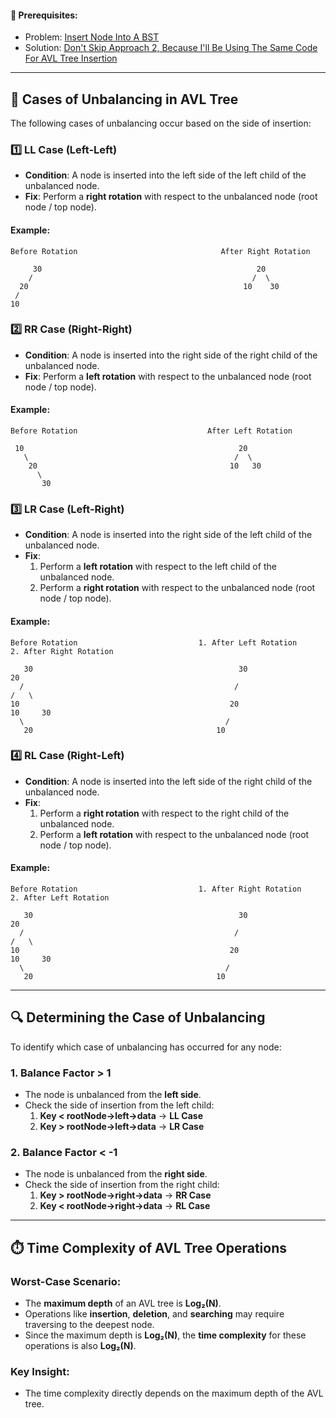 #### 🔗 Prerequisites: 
- Problem: [Insert Node Into A BST](https://leetcode.com/problems/insert-into-a-binary-search-tree/description/)  
- Solution: [Don't Skip Approach 2, Because I'll Be Using The Same Code For AVL Tree Insertion](https://leetcode.com/problems/insert-into-a-binary-search-tree/solutions/6105646/three-solutions-brute-optimal-readable-cpp-code/)

---

## 🌳 Cases of Unbalancing in AVL Tree

The following cases of unbalancing occur based on the side of insertion:

### 1️⃣ **LL Case (Left-Left)**  
- **Condition**: A node is inserted into the left side of the left child of the unbalanced node.  
- **Fix**: Perform a **right rotation** with respect to the unbalanced node (root node / top node). 

#### Example:
```
Before Rotation                                After Right Rotation

     30                                                20
    /                                                 /  \
  20                                                10    30
 /
10
```

### 2️⃣ **RR Case (Right-Right)**  
- **Condition**: A node is inserted into the right side of the right child of the unbalanced node.  
- **Fix**: Perform a **left rotation** with respect to the unbalanced node (root node / top node).  

#### Example:
```
Before Rotation                             After Left Rotation
              
 10                                                20
   \                                              /  \
    20                                           10   30
      \
       30
```

### 3️⃣ **LR Case (Left-Right)**  
- **Condition**: A node is inserted into the right side of the left child of the unbalanced node.  
- **Fix**:  
  1. Perform a **left rotation** with respect to the left child of the unbalanced node.  
  2. Perform a **right rotation** with respect to the unbalanced node (root node / top node).  

#### Example:
```
Before Rotation                           1. After Left Rotation                           2. After Right Rotation

   30                                              30                                                 20
  /                                               /                                                  /   \
10                                               20                                                10     30
  \                                             /
   20                                         10
```

### 4️⃣ **RL Case (Right-Left)**  
- **Condition**: A node is inserted into the left side of the right child of the unbalanced node.  
- **Fix**:  
  1. Perform a **right rotation** with respect to the right child of the unbalanced node.  
  2. Perform a **left rotation** with respect to the unbalanced node (root node / top node).  

#### Example:
```
Before Rotation                           1. After Right Rotation                           2. After Left Rotation

   30                                              30                                                 20
  /                                               /                                                  /   \
10                                               20                                                10     30
  \                                             /
   20                                         10
```

***

## 🔍 Determining the Case of Unbalancing

To identify which case of unbalancing has occurred for any node:

### 1. **Balance Factor > 1**
- The node is unbalanced from the **left side**.
- Check the side of insertion from the left child:
  1. **Key < rootNode->left->data** → **LL Case**
  2. **Key > rootNode->left->data** → **LR Case**

### 2. **Balance Factor < -1**
- The node is unbalanced from the **right side**.
- Check the side of insertion from the right child:
  1. **Key > rootNode->right->data** → **RR Case**
  2. **Key < rootNode->right->data** → **RL Case**

***

## ⏱️ Time Complexity of AVL Tree Operations

### Worst-Case Scenario:
- The **maximum depth** of an AVL tree is **Log₂(N)**.
- Operations like **insertion**, **deletion**, and **searching** may require traversing to the deepest node.
- Since the maximum depth is **Log₂(N)**, the **time complexity** for these operations is also **Log₂(N)**.

### Key Insight:
- The time complexity directly depends on the maximum depth of the AVL tree.
